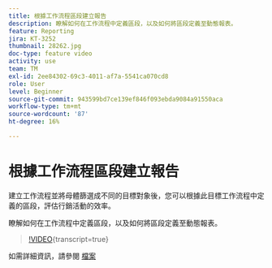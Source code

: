 ```yaml
---
title: 根據工作流程區段建立報告
description: 瞭解如何在工作流程中定義區段，以及如何將區段定義至動態報表。
feature: Reporting
jira: KT-3252
thumbnail: 28262.jpg
doc-type: feature video
activity: use
team: TM
exl-id: 2ee84302-69c3-4011-af7a-5541ca070cd8
role: User
level: Beginner
source-git-commit: 943599bd7ce139ef846f093ebda9084a91550aca
workflow-type: tm+mt
source-wordcount: '87'
ht-degree: 16%

---
```


# 根據工作流程區段建立報告

建立工作流程並將母體篩選成不同的目標對象後，您可以根據此目標工作流程中定義的區段，評估行銷活動的效率。

瞭解如何在工作流程中定義區段，以及如何將區段定義至動態報表。

>[!VIDEO](https://video.tv.adobe.com/v/28262?learn=on){transcript=true}

如需詳細資訊，請參閱 [檔案](https://experienceleague.adobe.com/docs/campaign-standard/using/reporting/customizing-reports/creating-a-report-workflow-segment.html?lang=en)
